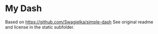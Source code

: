 # My Dash

Based on
https://github.com/Swagielka/simple-dash
See original readme and license in the static subfolder.
